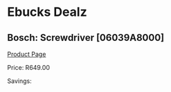 
# Ebucks Dealz
## Bosch: Screwdriver [06039A8000]
[Product Page](https://www.ebucks.com/web/shop/productSelected.do?prodId=317228532&catId=336131644)

Price: R649.00

Savings: 


	